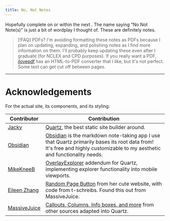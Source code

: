 ```yaml
---
title: No, Not Notes
---
```

<script type="text/javascript">
    function generateCountdown() {
        let element = document.getElementsByClassName('countdown')[0];
        let msRemaining = Date.parse('2025-11-9') - new Date();
        element.innerHTML = Math.floor(msRemaining / 1000 / 86400) + ' days';
    }

    if (window.addEventListener) { // For modern browsers
        window.addEventListener('load', generateCountdown, false);        // On initial load
        window.addEventListener('pageshow', generateCountdown, false);    // On navigation back
    } else if (window.attachEvent) { // For older IE browsers
        window.attachEvent('onload', generateCountdown);
        window.attachEvent('onpageshow', generateCountdown);
    }
</script>

Hopefully complete on or within the next <code class="countdown"></code>. The name saying "No Not Note(s)" is just a bit of wordplay I thought of. These are definitely notes.

>[!FAQ] PDFs?
> I'm avoiding formatting these notes as PDFs because I plan on updating, expanding, and polishing notes as I find more information on them. I'll probably keep updating these even after I graduate (for NCLEX and CPD purposes). If you really want a PDF, [ilovepdf](https://www.ilovepdf.com/html-to-pdf) has an HTML-to-PDF converter that I like, but it's not perfect. Some text can get cut off between pages.

___
# Acknowledgements
For the actual site, its components, and its styling:

| Contributor                                                       | Contribution                                                                                                                                                                                      |
| ----------------------------------------------------------------- | ------------------------------------------------------------------------------------------------------------------------------------------------------------------------------------------------- |
| [Jacky](https://github.com/jackyzha0)                             | [Quartz](https://github.com/jackyzha0/quartz), the best static site builder around.                                                                                                               |
| [Obsidian](https://github.com/obsidianmd/obsidian-developer-docs) | [Obsidian](https://obsidian.md/) is the markdown note-taking app I use that Quartz primarily bases its root data from! It's free and highly customizable to my aesthetic and functionality needs. |
| [MikeKneeB](https://github.com/MikeKneeB)                         | [OverlayExplorer](https://github.com/MikeKneeB/quartz-site/tree/main) addendum for Quartz, implementing explorer functionality into mobile viewports.                                             |
| [Eileen Zhang](https://github.com/fanteastick)                    | [Random Page Button](https://quartz.eilleeenz.com/) from her cute website, with code from t-schreibs. Found this out from MassiveJuice.                                                           |
| [MassiveJuice](https://github.com/MasssiveJuice08)                | [Callouts, Columns, Info boxes, and more](https://morrowind-modding.github.io/contributing/custom-formatting-features) from other sources adapted into Quartz.                                    |
